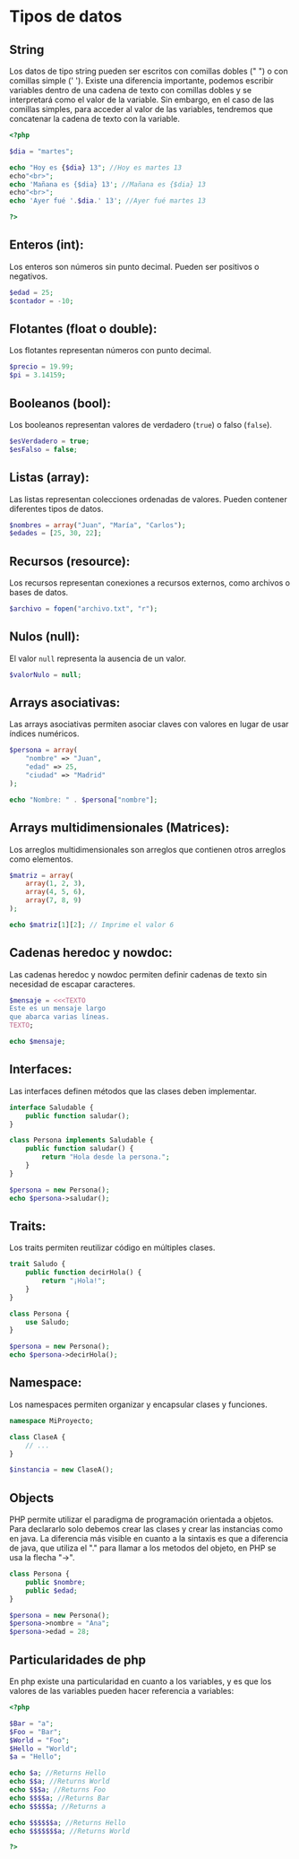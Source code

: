 
# Tipos de datos

## String
Los datos  de tipo string pueden ser escritos con comillas dobles (" ") o con comillas simple (' '). Existe una diferencia importante, podemos escribir variables dentro de una cadena de texto con comillas dobles y se interpretará como el valor de la variable. 
Sin embargo, en el caso de las comillas simples, para acceder al valor de las variables, tendremos que concatenar la cadena de texto con la variable.

```php
<?php

$dia = "martes";

echo "Hoy es {$dia} 13"; //Hoy es martes 13  
echo"<br>";
echo 'Mañana es {$dia} 13'; //Mañana es {$dia} 13  
echo"<br>";
echo 'Ayer fué '.$dia.' 13'; //Ayer fué martes 13

?>
```

## **Enteros (int):** 

Los enteros son números sin punto decimal. Pueden ser positivos o negativos.

``` php
$edad = 25;
$contador = -10;
```

## **Flotantes (float o double):** 

Los flotantes representan números con punto decimal.

``` php
$precio = 19.99;
$pi = 3.14159;
```

## **Booleanos (bool):** 

Los booleanos representan valores de verdadero (`true`) o falso (`false`).

```php
$esVerdadero = true;
$esFalso = false;
```

## **Listas (array):** 

Las listas representan colecciones ordenadas de valores. Pueden contener diferentes tipos de datos.

```php
$nombres = array("Juan", "María", "Carlos");
$edades = [25, 30, 22];
```

## **Recursos (resource):** 

Los recursos representan conexiones a recursos externos, como archivos o bases de datos.

```php
$archivo = fopen("archivo.txt", "r");
```

## **Nulos (null):** 

El valor `null` representa la ausencia de un valor.

```php
$valorNulo = null;
```

## **Arrays asociativas:** 

Las arrays asociativas permiten asociar claves con valores en lugar de usar índices numéricos.

```php
$persona = array(
    "nombre" => "Juan",
    "edad" => 25,
    "ciudad" => "Madrid"
);

echo "Nombre: " . $persona["nombre"];
```

## **Arrays multidimensionales (Matrices):** 

Los arreglos multidimensionales son arreglos que contienen otros arreglos como elementos.

```php
$matriz = array(
    array(1, 2, 3),
    array(4, 5, 6),
    array(7, 8, 9)
);

echo $matriz[1][2]; // Imprime el valor 6
```

## **Cadenas heredoc y nowdoc:** 

Las cadenas heredoc y nowdoc permiten definir cadenas de texto sin necesidad de escapar caracteres.

```php
$mensaje = <<<TEXTO
Este es un mensaje largo
que abarca varias líneas.
TEXTO;

echo $mensaje;
```

## **Interfaces:** 

Las interfaces definen métodos que las clases deben implementar.

```php
interface Saludable {
    public function saludar();
}

class Persona implements Saludable {
    public function saludar() {
        return "Hola desde la persona.";
    }
}

$persona = new Persona();
echo $persona->saludar();
```

## **Traits:** 

Los traits permiten reutilizar código en múltiples clases.

```php
trait Saludo {
    public function decirHola() {
        return "¡Hola!";
    }
}

class Persona {
    use Saludo;
}

$persona = new Persona();
echo $persona->decirHola();
```

## **Namespace:** 

Los namespaces permiten organizar y encapsular clases y funciones.

```php
namespace MiProyecto;

class ClaseA {
    // ...
}

$instancia = new ClaseA();
```

## Objects 

PHP permite utilizar el paradigma de programación orientada a objetos. Para declararlo solo debemos crear las clases y crear las instancias como en java. La diferencia más visible en cuanto a la sintaxis es que a diferencia de java, que utiliza el "." para llamar a los metodos del objeto, en PHP se usa la flecha "->".
 

``` php
class Persona {
    public $nombre;
    public $edad;
}

$persona = new Persona();
$persona->nombre = "Ana";
$persona->edad = 28;

```

## Particularidades de php 

En php existe una particularidad en cuanto a los variables, y es que los valores de las variables pueden hacer referencia a variables:

``` php
<?php

$Bar = "a";
$Foo = "Bar";
$World = "Foo";
$Hello = "World";
$a = "Hello";

echo $a; //Returns Hello
echo $$a; //Returns World
echo $$$a; //Returns Foo
echo $$$$a; //Returns Bar
echo $$$$$a; //Returns a

echo $$$$$$a; //Returns Hello
echo $$$$$$$a; //Returns World

?>
```
